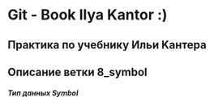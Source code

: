 # Git - Book Ilya Kantor :)
## Практика по учебнику Ильи Kантера
## Описание ветки 8_symbol

##### Тип данных Symbol